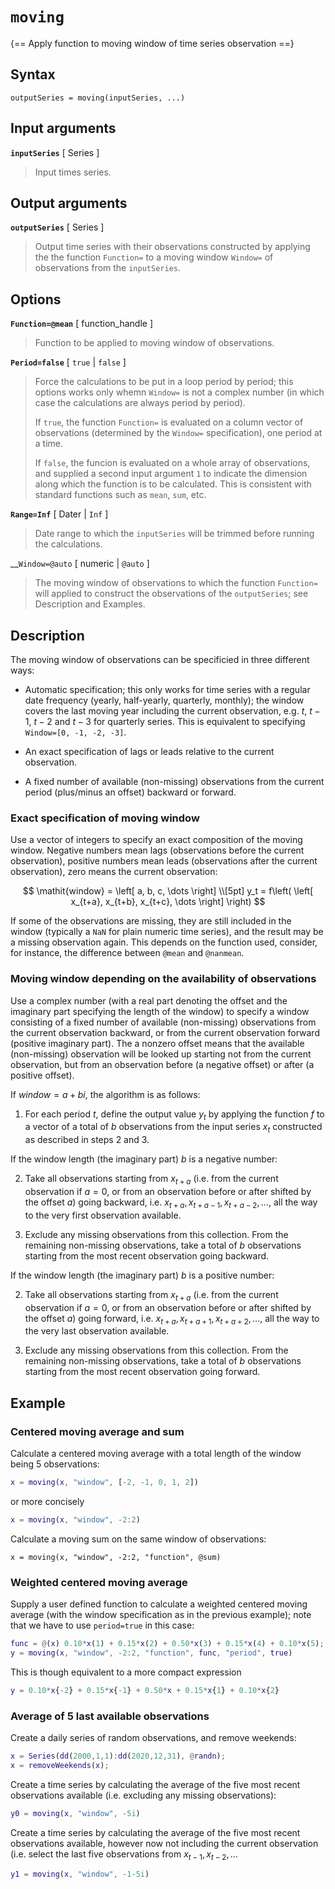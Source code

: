 # `moving`

{== Apply function to moving window of time series observation ==}


## Syntax

    outputSeries = moving(inputSeries, ...)


## Input arguments

__`inputSeries`__ [ Series ]
>
> Input times series.
>

## Output arguments

__`outputSeries`__ [ Series ]
>
> Output time series with their observations constructed by applying the
> the function `Function=` to a moving window `Window=` of observations
> from the `inputSeries`.
>

## Options

__`Function=@mean`__ [ function_handle ]
>
> Function to be applied to moving window of observations.
>

__`Period=false`__ [ `true` | `false` ]
>
> Force the calculations to be put in a loop period by period; this options
> works only whemn `Window=` is not a complex number (in which case the
> calculations are always period by period).
>
> If `true`, the function `Function=` is evaluated on a column vector of
> observations (determined by the `Window=` specification), one period at a
> time. 
>
> If `false`, the funcion is evaluated on a whole array of observations,
> and supplied a second input argument `1` to indicate the dimension along
> which the function is to be calculated. This is consistent with standard
> functions such as `mean`, `sum`, etc.
>

__`Range=Inf`__ [ Dater | `Inf` ]
>
> Date range to which the `inputSeries` will be trimmed before running the
> calculations.
>

__`Window=@auto` [ numeric | `@auto` ]
>
> The moving window of observations to which the function `Function=` will
> applied to construct the observations of the `outputSeries`; see
> Description and Examples.
>

## Description

The moving window of observations can be specificied in three different ways:

* Automatic specification; this only works for time series with a regular
  date frequency (yearly, half-yearly, quarterly, monthly); the window
  covers the last moving year including the current observation, e.g. $t$,
  $t-1$, $t-2$ and $t-3$ for quarterly series. This is equivalent to
  specifying `Window=[0, -1, -2, -3]`.

* An exact specification of lags or leads relative to the current
  observation.

* A fixed number of available (non-missing) observations from the current
  period (plus/minus an offset) backward or forward.


### Exact specification of moving window

Use a vector of integers to specify an exact composition of the moving
window. Negative numbers mean lags (observations before the current
observation), positive numbers mean leads (observations after the current
observation), zero means the current observation:

$$
\mathit{window} = \left[ a, b, c, \dots \right] \\[5pt]
y_t = f\left( \left[ x_{t+a}, x_{t+b}, x_{t+c}, \dots \right] \right)
$$

If some of the observations are missing, they are still included in the
window (typically a `NaN` for plain numeric time series), and the result
may be a missing observation again. This depends on the function used,
consider, for instance, the difference between `@mean` and `@nanmean`.


### Moving window depending on the availability of observations

Use a complex number (with a real part denoting the offset and the
imaginary part specifying the length of the window) to specify a window
consisting of a fixed number of available (non-missing) observations from
the current observation backward, or from the current observation forward
(positive imaginary part). The a nonzero offset means that the available
(non-missing) observation will be looked up starting not from the current
observation, but from an observation before (a negative offset) or after (a
positive offset).

If $\mathit{window}=a + bi$, the algorithm is as follows:

1. For each period $t$, define the output value $y_t$ by applying the
   function $f$ to a vector of a total of $b$ observations from the input
   series $x_t$ constructed as described in steps 2 and 3.

If the window length (the imaginary part) $b$ is a negative number:

2. Take all observations starting from $x_{t+a}$ (i.e. from the current
   observation if $a=0$, or from an observation before or after shifted by
   the offset $a$) going backward, i.e. $x_{t+a}, x_{t+a-1}, x_{t+a-2},
   \dots$, all the way to the very first observation available.

3. Exclude any missing observations from this collection. From the remaining
   non-missing observations, take a total of $b$ observations starting from
   the most recent observation going backward.

If the window length (the imaginary part) $b$ is a positive number:

2. Take all observations starting from $x_{t+a}$ (i.e. from the current
   observation if $a=0$, or from an observation before or after shifted by
   the offset $a$) going forward, i.e. $x_{t+a}, x_{t+a+1}, x_{t+a+2},
   \dots$, all the way to the very last observation available.

3. Exclude any missing observations from this collection. From the remaining
   non-missing observations, take a total of $b$ observations starting from
   the most recent observation going forward.


## Example

### Centered moving average and sum

Calculate a centered moving average with a total length of the window being 5
observations:

```matlab
x = moving(x, "window", [-2, -1, 0, 1, 2])
```

or more concisely

```matlab
x = moving(x, "window", -2:2)
```
Calculate a moving sum on the same window of observations:

```
x = moving(x, "window", -2:2, "function", @sum)
```


### Weighted centered moving average

Supply a user defined function to calculate a weighted centered moving
average (with the window specification as in the previous example); note
that we have to use `period=true` in this case:

```matlab
func = @(x) 0.10*x(1) + 0.15*x(2) + 0.50*x(3) + 0.15*x(4) + 0.10*x(5);
y = moving(x, "window", -2:2, "function", func, "period", true)
```

This is though equivalent to a more compact expression

```matlab
y = 0.10*x{-2} + 0.15*x{-1} + 0.50*x + 0.15*x{1} + 0.10*x{2}
```


### Average of 5 last available observations

Create a daily series of random observations, and remove weekends:

```matlab
x = Series(dd(2000,1,1):dd(2020,12,31), @randn);
x = removeWeekends(x);
```

Create a time series by calculating the average of the five most recent
observations available (i.e. excluding any missing observations):

```matlab
y0 = moving(x, "window", -5i)
```

Create a time series by calculating the average of the five most recent
observations available, however now not including the current observation
(i.e. select the last five observations from $x_{t-1}, x_{t-2}, \dots$

```matlab
y1 = moving(x, "window", -1-5i)
```


